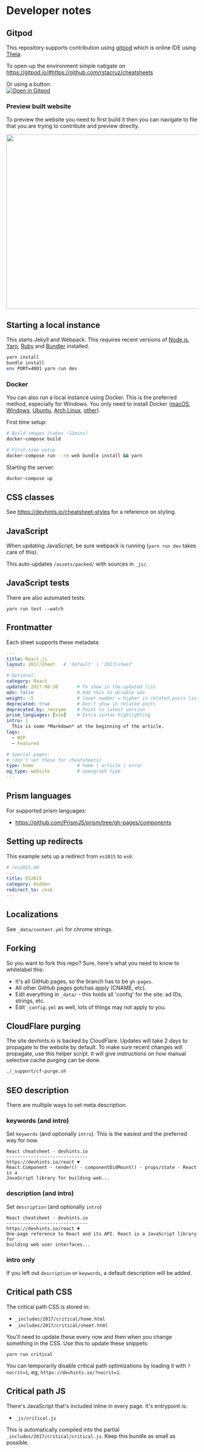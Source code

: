 # Developer notes

## Gitpod 
This repository supports contribution using [gitpod](https://gitpod.io) which is online IDE using [Theia](https://github.com/eclipse-theia/theia).

To open-up the environment simple natigate on https://gitpod.io/#https://github.com/rstacruz/cheatsheets

Or using a button:<br>
[![Open in Gitpod](https://gitpod.io/button/open-in-gitpod.svg)](https://gitpod.io/#https://github.com/rstacruz/cheatsheets)

### Preview built website
To preview the website you need to first build it then you can navigate to file that you are trying to contribute and preview directly.

<img src='_docs/images/gitpod_preview_tut.png' width=828 height=459/>

## Starting a local instance

This starts Jekyll and Webpack. This requires recent versions of [Node.js], [Yarn], [Ruby] and [Bundler] installed.

```bash
yarn install
bundle install
env PORT=4001 yarn run dev
```

[node.js]: https://nodejs.org/en/download/package-manager/
[ruby]: https://www.ruby-lang.org/en/documentation/installation/
[yarn]: https://yarnpkg.com/en/docs/install
[bundler]: https://bundler.io/

### Docker

You can also run a local instance using Docker. This is the preferred method, especially for Windows.
You only need to install Docker ([macOS](https://docs.docker.com/docker-for-mac/install/), [Windows](https://docs.docker.com/docker-for-windows/install/), [Ubuntu](https://docs.docker.com/install/linux/docker-ce/ubuntu/), [Arch Linux](https://www.archlinux.org/packages/community/x86_64/docker/), [other](https://www.docker.com/community-edition#download)).

First time setup:

```bash
# Build images (takes ~12mins)
docker-compose build

# First-time setup
docker-compose run --rm web bundle install && yarn
```

Starting the server:

```bash
docker-compose up
```

## CSS classes

See <https://devhints.io/cheatsheet-styles> for a reference on styling.

## JavaScript

When updating JavaScript, be sure webpack is running (`yarn run dev` takes care of this).

This auto-updates `/assets/packed/` with sources in `_js/`.

## JavaScript tests

There are also automated tests:

```
yarn run test --watch
```

## Frontmatter

Each sheet supports these metadata:

```yml
---
title: React.js
layout: 2017/sheet   # 'default' | '2017/sheet'

# Optional:
category: React
updated: 2017-08-30       # To show in the updated list
ads: false                # Add this to disable ads
weight: -5                # lower number = higher in related posts list
deprecated: true          # Don't show in related posts
deprecated_by: /enzyme    # Point to latest version
prism_languages: [vim]    # Extra syntax highlighting
intro: |
  This is some *Markdown* at the beginning of the article.
tags:
  - WIP
  - Featured

# Special pages:
# (don't set these for cheatsheets)
type: home                # home | article | error
og_type: website          # opengraph type
---
```

## Prism languages

For supported prism languages:

- <https://github.com/PrismJS/prism/tree/gh-pages/components>

## Setting up redirects

This example sets up a redirect from `es2015` to `es6`:

```yml
# /es2015.md
---
title: ES2015
category: Hidden
redirect_to: /es6
---
```

## Localizations

See `_data/content.yml` for chrome strings.

## Forking

So you want to fork this repo? Sure, here's what you need to know to whitelabel this:

- It's all GitHub pages, so the branch has to be `gh-pages`.
- All other GitHub pages gotchas apply (CNAME, etc).
- Edit everything in `_data/` - this holds all 'config' for the site: ad IDs, strings, etc.
- Edit `_config.yml` as well, lots of things may not apply to you.

## CloudFlare purging

The site devhints.io is backed by CloudFlare. Updates will take 2 days to propagate to the website by default. To make sure recent changes will propagate, use this helper script. It will give instructions on how manual selective cache purging can be done.

```bash
./_support/cf-purge.sh
```

## SEO description

There are multiple ways to set meta description.

### keywords (and intro)

Set `keywords` (and optionally `intro`). This is the easiest and the preferred
way for now.

```
React cheatsheet - devhints.io
------------------------------
https://devhints.io/react ▼
React.Component · render() · componentDidMount() · props/state · React is a
JavaScript library for building web...
```

### description (and intro)

Set `description` (and optionally `intro`)

```
React cheatsheet - devhints.io
------------------------------
https://devhints.io/react ▼
One-page reference to React and its API. React is a JavaScript library for
building web user interfaces...
```

### intro only

If you left out `description` or `keywords`, a default description will be added.

## Critical path CSS

The critical path CSS is stored in:

- `_includes/2017/critical/home.html`
- `_includes/2017/critical/sheet.html`

You'll need to update these every now and then when you change something in the CSS. Use this to update these snippets:

```
yarn run critical
```

You can temporarily disable critical path optimizations by loading it with `?nocrit=1`, eg, `https://devhints.io/?nocrit=1`.

## Critical path JS

There's JavaScript that's included inline in every page. It's entrypoint is:

- `_js/critical.js`

This is automatically compiled into the partial `_includes/2017/critical/critical.js`. Keep this bundle as small as possible.
